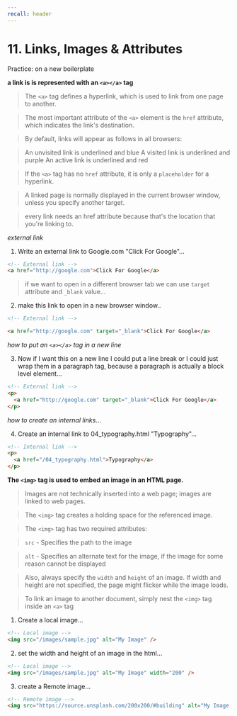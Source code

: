 ```yaml
---
recall: header
---
```


# 11. Links, Images & Attributes

Practice: on a new boilerplate

**a link is is represented with an `<a></a>` tag**

> The `<a>` tag defines a hyperlink, which is used to link from one page to another.

> The most important attribute of the `<a>` element is the `href` attribute, which indicates the link's destination.

> By default, links will appear as follows in all browsers:

> An unvisited link is underlined and blue
> A visited link is underlined and purple
> An active link is underlined and red

> If the `<a>` tag has no `href` attribute, it is only a `placeholder` for a hyperlink.

> A linked page is normally displayed in the current browser window, unless you specify another target.

> every link needs an href attribute because that's the location that you're linking to.

_external link_

1. Write an external link to Google.com "Click For Google"...

```html
<!-- External link -->
<a href="http://google.com">Click For Google</a>
```

> if we want to open in a different browser tab we can use `target` attribute and `_blank` value...

2. make this link to open in a new browser window..

```html
<!-- External link -->

<a href="http://google.com" target="_blank">Click For Google</a>
```

_how to put an `<a></a>` tag in a new line_

3. Now if I want this on a new line I could put a line break or I could just wrap them in a paragraph tag, because a paragraph is actually a block level element...

```html
<!-- External link -->
<p>
  <a href="http://google.com" target="_blank">Click For Google</a>
</p>
```

_how to create an internal links_...

4. Create an internal link to 04_typography.html "Typography"...

```html
<!-- Internal link -->
<p>
  <a href="/04_typography.html">Typography</a>
</p>
```

**The `<img>` tag is used to embed an image in an HTML page.**

> Images are not technically inserted into a web page; images are linked to web pages.

> The `<img>` tag creates a holding space for the referenced image.

> The `<img>` tag has two required attributes:

> `src` - Specifies the path to the image

> `alt` - Specifies an alternate text for the image, if the image for some reason cannot be displayed

> Also, always specify the `width` and `height` of an image. If width and height are not specified, the page might flicker while the image loads.

> To link an image to another document, simply nest the `<img>` tag inside an `<a>` tag

1. Create a local image...

```html
<!-- Local image -->
<img src="/images/sample.jpg" alt="My Image" />
```

2. set the width and height of an image in the html...

```html
<!-- Local image -->
<img src="/images/sample.jpg" alt="My Image" width="200" />
```

3. create a Remote image...

```html
<!-- Remote image -->
<img src="https://source.unsplash.com/200x200/#building" alt="My Image 2" />
```
